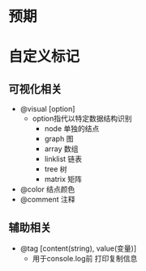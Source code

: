 # 预期

# 自定义标记

## 可视化相关

- @visual [option]
  - option指代以特定数据结构识别
    - node 单独的结点
    - graph 图
    - array 数组
    - linklist 链表
    - tree 树
    - matrix 矩阵
- @color 结点颜色
- @comment 注释

## 辅助相关

- @tag [content(string), value(变量)]
  - 用于console.log前 打印复制信息
